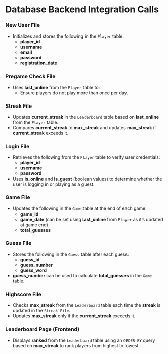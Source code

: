 # Database Backend Integration Calls

### New User File
- Initializes and stores the following in the `Player` table:
  - **player_id**
  - **username**
  - **email**
  - **password**
  - **registration_date**

### Pregame Check File
- Uses **last_online** from the `Player` table to:
  - Ensure players do not play more than once per day.

### Streak File
- Updates **current_streak** in the `Leaderboard` table based on **last_online** from the `Player` table.
- Compares **current_streak** to **max_streak** and updates **max_streak** if **current_streak** exceeds it.

### Login File
- Retrieves the following from the `Player` table to verify user credentials:
  - **player_id**
  - **username**
  - **password**
- Uses **is_online** and **is_guest** (boolean values) to determine whether the user is logging in or playing as a guest.

### Game File
- Updates the following in the `Game` table at the end of each game:
  - **game_id**
  - **game_date** (can be set using **last_online** from `Player` as it’s updated at game end)
  - **total_guesses**

### Guess File
- Stores the following in the `Guess` table after each guess:
  - **guess_id**
  - **guess_number**
  - **guess_word**
- **guess_number** can be used to calculate **total_guesses** in the `Game` table.

### Highscore File
- Checks **max_streak** from the `Leaderboard` table each time the **streak** is updated in the `Streak File`.
- Updates **max_streak** only if the **current_streak** exceeds it.

### Leaderboard Page (Frontend)
- Displays **ranked** from the `Leaderboard` table using an `ORDER BY` query based on **max_streak** to rank players from highest to lowest.

